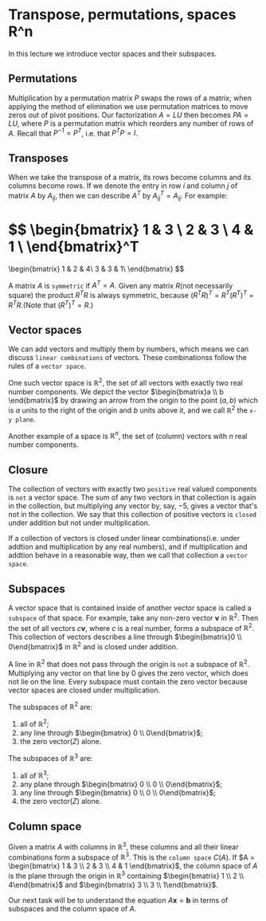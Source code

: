 # Transpose, permutations, spaces R^n

In this lecture we introduce vector spaces and their subspaces.

## Permutations
Multiplication by a permutation matrix $P$ swaps the rows of a matrix; when applying the method of elimination we use permutation matrices to move zeros out of pivot positions. Our factorization $A = LU$ then becomes $PA = LU$, where $P$ is a permutation matrix which reorders any number of rows of $A$. Recall that $P^{-1} = P^T$, i.e. that $P^TP = I$.

## Transposes
When we take the transpose of a matrix, its rows become columns and its columns become rows. If we denote the entry in row $i$ and column $j$ of matrix $A$ by $A_{ij}$, then we can describe $A^T$ by $A^T_{ij} = A_{ij}$. For example:

$$
\begin{bmatrix}
1 & 3 \\
2 & 3 \\
4 & 1 \\
\end{bmatrix}^T
=
\begin{bmatrix}
1 & 2 & 4\\
3 & 3 & 1\\
\end{bmatrix}
$$

A matrix $A$ is `symmetric` if $A^T = A$. Given any matrix $R$(not necessarily square) the product $R^TR$ is always symmetric, because $(R^TR)^T = R^T(R^T)^T = R^TR$.(Note that $(R^T)^T = R$.)

## Vector spaces
We can add vectors and multiply them by numbers, which means we can discuss `linear combinations` of vectors. These combinationss follow the rules of a `vector space`.

One such vector space is $\mathbb{R}^2$, the set of all vectors with exactly two real number components. We depict the vector $\begin{bmatrix}a \\ b \end{bmatrix}$ by drawing an arrow from the origin to the point $(a, b)$ which is $a$ units to the right of the origin and $b$ units above it, and we call $\mathbb{R}^2$ the `x-y plane`.

Another example of a space is $\mathbb{R}^n$, the set of (column) vectors with $n$ real number components.

## Closure
The collection of vectors with exactly two `positive` real valued components is `not` a vector space. The sum of any two vectors in that collection is again in the collection, but multiplying any vector by, say, $-5$, gives a vector that's not in the collection. We say that this collection of positive vectors is `closed` under addition but not under multiplication.

If a collection of vectors is closed under linear combinations(i.e. under addtion and multiplication by any real numbers), and if multiplication and addtion behave in a reasonable way, then we call that collection a `vector space`.

## Subspaces

A vector space that is contained inside of another vector space is called a `subspace` of that space. For example, take any non-zero vector $\mathbf{v}$ in $\mathbb{R}^2$. Then the set of all vectors $c\mathbf{v}$, where $c$ is a real number, forms a subspace of $\mathbb{R}^2$. This collection of vectors describes a line through $\begin{bmatrix}0 \\ 0\end{bmatrix}$ in $\mathbb{R}^2$ and is closed under addition.

A line in $\mathbb{R}^2$ that does not pass through the origin is `not` a subspace of $\mathbb{R}^2$. Multiplying any vector on that line by $0$ gives the zero vector, which does not lie on the line. Every subspace must contain the zero vector because vector spaces are closed under multiplication.

The subspaces of $\mathbb{R}^2$ are:

1. all of $\mathbb{R}^2$;
2. any line through $\begin{bmatrix} 0 \\ 0\end{bmatrix}$;
3. the zero vector($Z$) alone.

The subspaces of $\mathbb{R}^3$ are:

1. all of $\mathbb{R}^3$;
2. any plane through $\begin{bmatrix} 0 \\ 0 \\ 0\end{bmatrix}$;
2. any line through $\begin{bmatrix} 0 \\ 0 \\ 0\end{bmatrix}$;
3. the zero vector($Z$) alone.

## Column space

Given a matrix $A$ with columns in $\mathbb{R}^3$, these columns and all their linear combinations form a subspace of $\mathbb{R}^3$. This is the `column space` $C(A)$. If $A = \begin{bmatrix} 1 & 3 \\ 2 & 3 \\ 4 & 1 \end{bmatrix}$, the column space of $A$ is the plane through the origin in $\mathbb{R}^3$ containing $\begin{bmatrix} 1 \\ 2 \\ 4\end{bmatrix}$ and $\begin{bmatrix} 3 \\ 3 \\ 1\end{bmatrix}$.

Our next task will be to understand the equation $A\mathbf{x} = \mathbf{b}$ in terms of subspaces and the column space of $A$.
